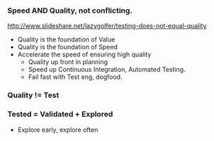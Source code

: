### Speed AND Quality, not conflicting.
http://www.slideshare.net/lazygolfer/testing-does-not-equal-quality

* Quality is the foundation of Value
* Quality is the foundation of Speed
* Accelerate the speed of ensuring high quality
  * Quality up front in planning
  * Speed up Continuous Integration, Automated Testing.
  * Fail fast with Test eng, dogfood.

### Quality != Test



### Tested = Validated + Explored

* Explore early, explore often
